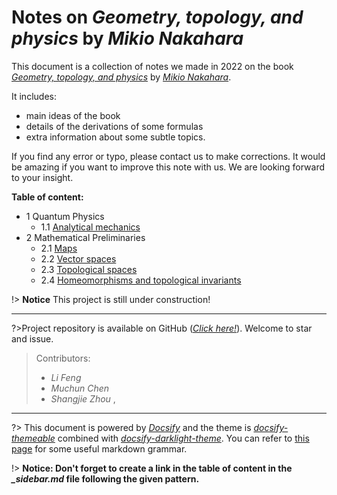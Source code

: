 # Notes on *Geometry, topology, and physics* by *Mikio Nakahara*

This document is a collection of notes we made in 2022 on the book  [*Geometry, topology, and physics*](https://www.amazon.com/Geometry-Topology-Physics-Graduate-Student/dp/0750306068) by [*Mikio Nakahara*](https://www.mikio-nakahara.com/). 

It includes: 
 - main ideas of the book
 - details of the derivations of some formulas
 - extra information about some subtle topics.

If you find any error or typo, please contact us to make corrections. It would be amazing if you want to improve this note with us. We are looking forward to your insight.  

**Table of content:**
- 1 Quantum Physics
  - 1.1 [Analytical mechanics](/1/1.1.md) 
- 2 Mathematical Preliminaries
  - 2.1 [Maps](/2/2.1.md)
  - 2.2 [Vector spaces](/2/2.2.md)
  - 2.3 [Topological spaces](/2/2.3.md)
  - 2.4 [Homeomorphisms and topological invariants](/2/2.4.md)

!> **Notice** This project is still under construction!

---

?>Project repository is available on GitHub ([*Click here!*](https://github.com/physicsWHU/Nakahara-Notes)). Welcome to star and issue.


>Contributors:
>- *Li Feng* [<i class="fa fa-envelope" style="font-size:24px"></i> ](mailto:flphysics@whu.edu.cn)
>- *Muchun Chen* [<i class="fa fa-envelope" style="font-size:24px"></i>](mailto:2019302070055@whu.edu.cn)
>- *Shangjie Zhou* [<i class="fa fa-envelope" style="font-size:24px"></i>](mailto:sjzhou@whu.edu.cn), [<i class="fa fa-github" style="font-size:24px"></i>](https://github.com/spaceofzsj)

---

?> This document is powered by [*Docsify*](https://docsify.js.org/#/) and the theme is [*docsify-themeable*](https://jhildenbiddle.github.io/docsify-themeable/#/) combined with [*docsify-darklight-theme*](https://docsify-darklight-theme.boopathikumar.me/#/). You can refer to [this page](https://jhildenbiddle.github.io/docsify-themeable/#/markdown) for some useful markdown grammar.

!> **Notice: Don't forget to create a link in the table of content in the *_sidebar.md* file following the given pattern.**
